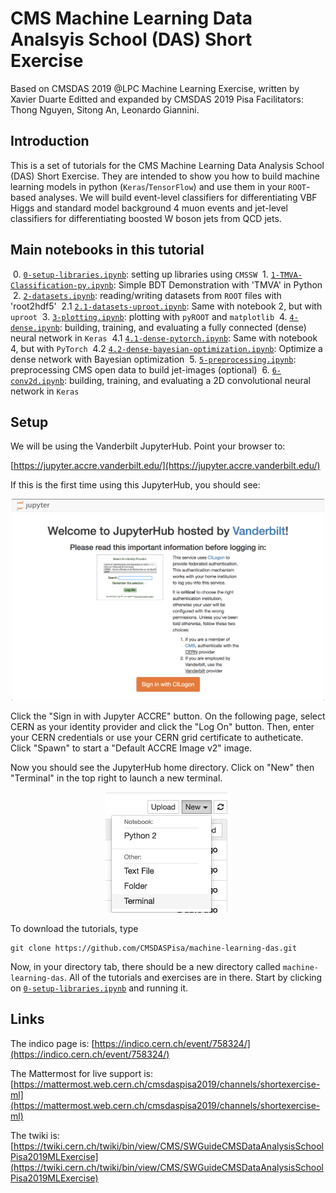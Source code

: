 # CMS Machine Learning Data Analsyis School (DAS) Short Exercise


Based on CMSDAS 2019 @LPC Machine Learning Exercise, written by Xavier Duarte
Editted and expanded by CMSDAS 2019 Pisa Facilitators: Thong Nguyen, Sitong An, Leonardo Giannini.

## Introduction

This is a set of tutorials for the CMS Machine Learning Data Analysis School (DAS) Short Exercise. They are intended to show you how to build machine learning models in python (`Keras`/`TensorFlow`) and use them in your `ROOT`-based analyses. We will build event-level classifiers for differentiating VBF Higgs and standard model background 4 muon events and jet-level classifiers for differentiating boosted W boson jets from QCD jets.

## Main notebooks in this tutorial

 &nbsp;0.  [`0-setup-libraries.ipynb`](0-setup-libraries.ipynb): setting up libraries using `CMSSW`
 &nbsp;1.  [`1-TMVA-Classification-py.ipynb`](1-TMVA-Classification-py.ipynb): Simple BDT Demonstration with 'TMVA' in Python
 &nbsp;2.  [`2-datasets.ipynb`](2-datasets.ipynb): reading/writing datasets from `ROOT` files with 'root2hdf5'
 &nbsp;2.1 [`2.1-datasets-uproot.ipynb`](2.1-datasets-uproot.ipynb): Same with notebook 2, but with `uproot`
 &nbsp;3.  [`3-plotting.ipynb`](3-plotting.ipynb): plotting with `pyROOT` and `matplotlib`
 &nbsp;4.  [`4-dense.ipynb`](4-dense.ipynb): building, training, and evaluating a fully connected (dense) neural network in `Keras`
 &nbsp;4.1 [`4.1-dense-pytorch.ipynb`](4.1-dense-pytorch.ipynb): Same with notebook 4, but with `PyTorch`
 &nbsp;4.2 [`4.2-dense-bayesian-optimization.ipynb`](4.2-dense-bayesian-optimization.ipynb): Optimize a dense network with Bayesian optimization
 &nbsp;5.  [`5-preprocessing.ipynb`](5-preprocessing.ipynb): preprocessing CMS open data to build jet-images (optional)
 &nbsp;6.  [`6-conv2d.ipynb`](6-conv2d.ipynb): building, training, and evaluating a 2D convolutional neural network in `Keras`

## Setup

We will be using the Vanderbilt JupyterHub. Point your browser to:

[https://jupyter.accre.vanderbilt.edu/](https://jupyter.accre.vanderbilt.edu/)

If this is the first time using this JupyterHub, you should see:

<p align="center">
  <img src="vanderbilt.png" width="500"/>
</p>

Click the "Sign in with Jupyter ACCRE" button. On the following page, select CERN as your identity provider and click the "Log On" button. Then, enter your CERN credentials or use your CERN grid certificate to autheticate. Click "Spawn" to start a "Default ACCRE Image v2" image.

Now you should see the JupyterHub home directory. Click on "New" then "Terminal" in the top right to launch a new terminal.

<p align="center">
  <img src="new_terminal.png" width="200"/>
</p>

To download the tutorials, type

```
git clone https://github.com/CMSDASPisa/machine-learning-das.git
```

Now, in your directory tab, there should be a new directory called `machine-learning-das`. All of the tutorials and exercises are in there. Start by clicking on [`0-setup-libraries.ipynb`](0-setup-libraries.ipynb) and running it.

## Links

The indico page is: [https://indico.cern.ch/event/758324/](https://indico.cern.ch/event/758324/)

The Mattermost for live support is: [https://mattermost.web.cern.ch/cmsdaspisa2019/channels/shortexercise-ml](https://mattermost.web.cern.ch/cmsdaspisa2019/channels/shortexercise-ml)

The twiki is: [https://twiki.cern.ch/twiki/bin/view/CMS/SWGuideCMSDataAnalysisSchoolPisa2019MLExercise](https://twiki.cern.ch/twiki/bin/view/CMS/SWGuideCMSDataAnalysisSchoolPisa2019MLExercise)
